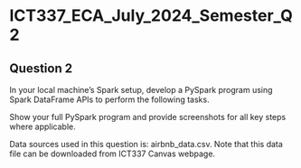 # ICT337_ECA_July_2024_Semester_Q2

## Question 2
In your local machine’s Spark setup, develop a PySpark program using Spark DataFrame APIs to perform the following tasks. 

Show your full PySpark program and provide screenshots for all key steps where applicable.

Data sources used in this question is: airbnb_data.csv. Note that this data file can be downloaded from ICT337 Canvas webpage.
